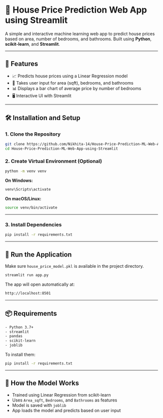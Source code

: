 # 🏡 House Price Prediction Web App using Streamlit

A simple and interactive machine learning web app to predict house prices based on area, number of bedrooms, and bathrooms. Built using **Python**, **scikit-learn**, and **Streamlit**.

---

## 📌 Features

- 📈 Predicts house prices using a Linear Regression model  
- 🧮 Takes user input for area (sqft), bedrooms, and bathrooms  
- 📊 Displays a bar chart of average price by number of bedrooms  
- 🖥️ Interactive UI with Streamlit  

---

## 🛠️ Installation and Setup

### 1. Clone the Repository

```bash
git clone https://github.com/Nikhita-14/House-Price-Prediction-ML-Web-App-using-Streamlit.git
cd House-Price-Prediction-ML-Web-App-using-Streamlit
```
### 2. Create Virtual Environment (Optional)
```bash
python -m venv venv
```
**On Windows:**  
```bash
venv\Scripts\activate
```
**On macOS/Linux:**  
```bash
source venv/bin/activate
```
---

### 3. Install Dependencies
```bash
pip install -r requirements.txt
```
---

## 🚀 Run the Application

Make sure `house_price_model.pkl` is available in the project directory.
```bash
streamlit run app.py
```
The app will open automatically at: 
```bash
http://localhost:8501
```
---

## 📦 Requirements
```bash
- Python 3.7+
- streamlit
- pandas
- scikit-learn
- joblib
```
To install them:
```bash
pip install -r requirements.txt
```
---

## 🧠 How the Model Works

- Trained using Linear Regression from scikit-learn  
- Uses `Area_sqft`, `Bedrooms`, and `Bathrooms` as features  
- Model is saved with `joblib`  
- App loads the model and predicts based on user input
